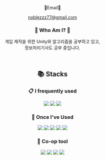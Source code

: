 <div align="center">

:email:Email:email:

noblezzz77@gmail.com

### :tada: Who Am I? :tada:

게임 제작을 위한 Unity와 알고리즘을 공부하고 있고,
<br/>
정보처리기사도 공부 중입니다.
  
<br/>

## 📚 Stacks
  
### :clipboard: I frequently used


<img src="https://img.shields.io/badge/-C%23-239120?logo=Csharp&logoColor=white">

<img src="https://img.shields.io/badge/Unity-FFFFFF?logo=Unity&logoColor=black">

<img src="https://img.shields.io/badge/MSSQL-CC2927?logo=microsoft-sql-server&logoColor=white">

### :beginner: Once I've Used

<img src="https://img.shields.io/badge/C-A8B9CC?logo=C&logoColor=white">

<img src="https://img.shields.io/badge/-C++-00599C?logo=C%2B%2B&logoColor=white">

<img src="https://img.shields.io/badge/UnrealEngine-0B0B0B?logo=UnrealEngine&logoColor=white">

<img src="https://img.shields.io/badge/Java-007396?logo=Java&logoColor=white">

<img src="https://img.shields.io/badge/Python-3776AB?logo=python&logoColor=white">

### :speech_balloon: Co-op tool

<img src="https://img.shields.io/badge/GitHub-181717?logo=GitHub&logoColor=white">

<img src="https://img.shields.io/badge/Slack-4A154B?logo=Slack&logoColor=white">

<img src="https://img.shields.io/badge/Discord-5865F2?logo=Discord&logoColor=white">

<img src="https://img.shields.io/badge/Notion-000000?logo=Notion&logoColor=white">

<br/>
<br/>
  
